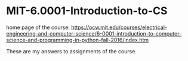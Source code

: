 # MIT-6.0001-Introduction-to-CS
home page of the course: https://ocw.mit.edu/courses/electrical-engineering-and-computer-science/6-0001-introduction-to-computer-science-and-programming-in-python-fall-2016/index.htm

These are my answers to assignments of the course.
